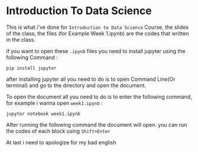 <h1>Introduction To Data Science</h1>

This is what i've done for `Introduction to Data Science` Course, the slides of the class, the files (for Example Week 1.ipynb) are the codes that written in the class.

if you want to open these `.ipynb` files you need to install jupyter using the following Command :

`pip install jupyter`

after installing jupyter all you need to do is to open Command Line(Or terminal) and go to the directory and open the document.

To open the document all you need to do is to enter the following command, for example i wanna open `week1.ipynb` :

`jupyter notebook week1.ipynb`

After running the following command the document will open. you can run the codes of each block using `Shift+Enter`

At last i need to apologize for my bad english
